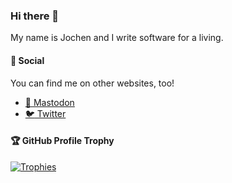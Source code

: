 ### Hi there 👋

My name is Jochen and I write software for a living.


#### 💬 Social

You can find me on other websites, too!

- <a rel="me" href="https://hachyderm.io/@joschi">:elephant: Mastodon</a>
- <a rel="me" href="https://twitter.com/joschi83">:bird: Twitter</a>

#### 🏆 GitHub Profile Trophy

[![Trophies](https://github-profile-trophy.vercel.app/?username=joschi)](https://github.com/ryo-ma/github-profile-trophy)

<!--
**joschi/joschi** is a ✨ _special_ ✨ repository because its `README.md` (this file) appears on your GitHub profile.

Here are some ideas to get you started:

- 🔭 I’m currently working on ...
- 🌱 I’m currently learning ...
- 👯 I’m looking to collaborate on ...
- 🤔 I’m looking for help with ...
- 💬 Ask me about ...
- 📫 How to reach me: ...
- 😄 Pronouns: ...
- ⚡ Fun fact: ...
-->
